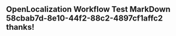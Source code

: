 <properties
ms.topic="hero-topic"
ms.test1="hero-topic"
ms.test2="test"/>


## OpenLocalization Workflow Test MarkDown 58cbab7d-8e10-44f2-88c2-4897cf1affc2 thanks!



<!--HONumber=Aug16_HO3-->


